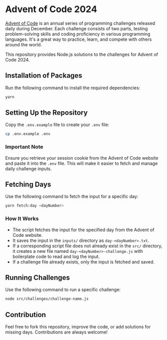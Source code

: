 # Advent of Code 2024

[Advent of Code](https://adventofcode.com/) is an annual series of programming challenges released daily during December. Each challenge consists of two parts, testing problem-solving skills and coding proficiency in various programming languages. It's a great way to practice, learn, and compete with others around the world.

This repository provides Node.js solutions to the challenges for Advent of Code 2024.

## Installation of Packages

Run the following command to install the required dependencies:
```bash
yarn
```

## Setting Up the Repository

Copy the `.env.example` file to create your `.env` file:
```bash
cp .env.example .env
```

### Important Note
Ensure you retrieve your session cookie from the Advent of Code website and paste it into the `.env` file. This will make it easier to fetch and manage daily challenge inputs.

## Fetching Days

Use the following command to fetch the input for a specific day:
```bash
yarn fetch:day <dayNumber>
```

### How It Works
- The script fetches the input for the specified day from the Advent of Code website.
- It saves the input in the `inputs/` directory as `day-<dayNumber>.txt`.
- If a corresponding script file does not already exist in the `src/` directory, it creates a new file named `day-<dayNumber>-challenge.js` with boilerplate code to read and log the input.
- If a challenge file already exists, only the input is fetched and saved.

## Running Challenges

Use the following command to run a specific challenge:
```bash
node src/challenges/challenge-name.js
```

## Contribution
Feel free to fork this repository, improve the code, or add solutions for missing days. Contributions are always welcome!

